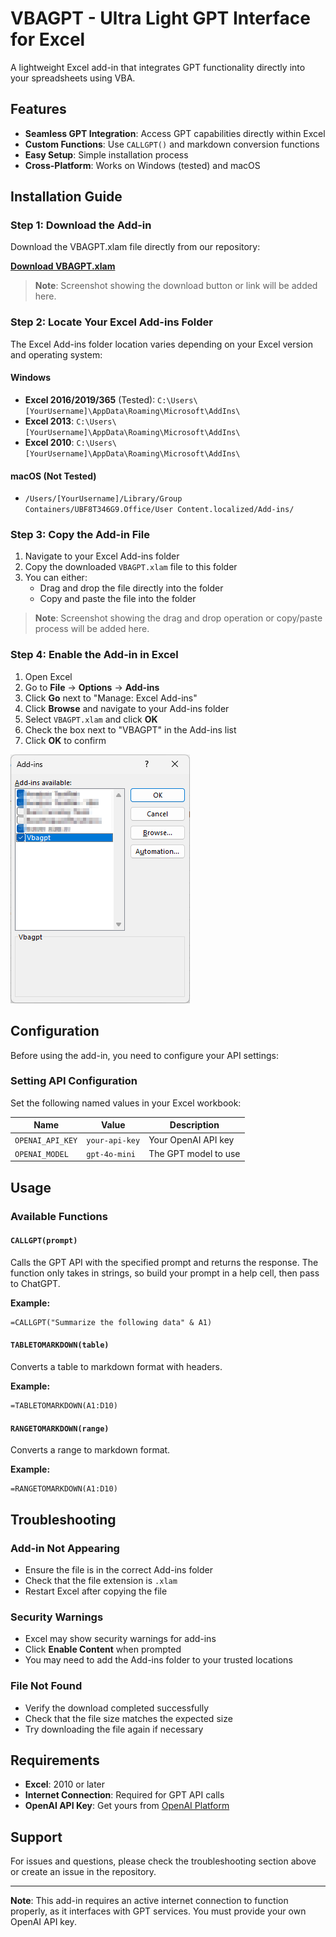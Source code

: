 # VBAGPT - Ultra Light GPT Interface for Excel

A lightweight Excel add-in that integrates GPT functionality directly into your spreadsheets using VBA.

## Features

- **Seamless GPT Integration**: Access GPT capabilities directly within Excel
- **Custom Functions**: Use `CALLGPT()` and markdown conversion functions
- **Easy Setup**: Simple installation process
- **Cross-Platform**: Works on Windows (tested) and macOS

## Installation Guide

### Step 1: Download the Add-in

Download the VBAGPT.xlam file directly from our repository:

**[Download VBAGPT.xlam](https://raw.githubusercontent.com/mattbeard0/vbagpt/refs/heads/main/AddIn/VBAGPT.xlam)**

> **Note**: Screenshot showing the download button or link will be added here.

### Step 2: Locate Your Excel Add-ins Folder

The Excel Add-ins folder location varies depending on your Excel version and operating system:

#### Windows

- **Excel 2016/2019/365** (Tested): `C:\Users\[YourUsername]\AppData\Roaming\Microsoft\AddIns\`
- **Excel 2013**: `C:\Users\[YourUsername]\AppData\Roaming\Microsoft\AddIns\`
- **Excel 2010**: `C:\Users\[YourUsername]\AppData\Roaming\Microsoft\AddIns\`

#### macOS (Not Tested)

- `/Users/[YourUsername]/Library/Group Containers/UBF8T346G9.Office/User Content.localized/Add-ins/`

### Step 3: Copy the Add-in File

1. Navigate to your Excel Add-ins folder
2. Copy the downloaded `VBAGPT.xlam` file to this folder
3. You can either:
   - Drag and drop the file directly into the folder
   - Copy and paste the file into the folder

> **Note**: Screenshot showing the drag and drop operation or copy/paste process will be added here.

### Step 4: Enable the Add-in in Excel

1. Open Excel
2. Go to **File** → **Options** → **Add-ins**
3. Click **Go** next to "Manage: Excel Add-ins"
4. Click **Browse** and navigate to your Add-ins folder
5. Select `VBAGPT.xlam` and click **OK**
6. Check the box next to "VBAGPT" in the Add-ins list
7. Click **OK** to confirm

![Add-in Loaded Successfully](images/AddInLoadedSuccess.png)

## Configuration

Before using the add-in, you need to configure your API settings:

### Setting API Configuration

Set the following named values in your Excel workbook:

| Name             | Value          | Description          |
| ---------------- | -------------- | -------------------- |
| `OPENAI_API_KEY` | `your-api-key` | Your OpenAI API key  |
| `OPENAI_MODEL`   | `gpt-4o-mini`  | The GPT model to use |

## Usage

### Available Functions

#### `CALLGPT(prompt)`

Calls the GPT API with the specified prompt and returns the response. The function only takes in strings, so build your prompt in a help cell, then pass to ChatGPT.

**Example:**

```excel
=CALLGPT("Summarize the following data" & A1)
```

#### `TABLETOMARKDOWN(table)`

Converts a table to markdown format with headers.

**Example:**

```excel
=TABLETOMARKDOWN(A1:D10)
```

#### `RANGETOMARKDOWN(range)`

Converts a range to markdown format.

**Example:**

```excel
=RANGETOMARKDOWN(A1:D10)
```

## Troubleshooting

### Add-in Not Appearing

- Ensure the file is in the correct Add-ins folder
- Check that the file extension is `.xlam`
- Restart Excel after copying the file

### Security Warnings

- Excel may show security warnings for add-ins
- Click **Enable Content** when prompted
- You may need to add the Add-ins folder to your trusted locations

### File Not Found

- Verify the download completed successfully
- Check that the file size matches the expected size
- Try downloading the file again if necessary

## Requirements

- **Excel**: 2010 or later
- **Internet Connection**: Required for GPT API calls
- **OpenAI API Key**: Get yours from [OpenAI Platform](https://platform.openai.com/api-keys)

## Support

For issues and questions, please check the troubleshooting section above or create an issue in the repository.

---

**Note**: This add-in requires an active internet connection to function properly, as it interfaces with GPT services. You must provide your own OpenAI API key.
